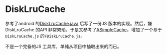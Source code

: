 # DiskLruCache

参考了android 的[DiskLruCache.java](https://android.googlesource.com/platform/libcore/+/android-4.3_r3/luni/src/main/java/libcore/io/DiskLruCache.java) 后写了一份JS 版本的实现。然后，嫌DiskLruCache 的API 非常繁琐，于是又参考了[ASimpleCache](https://github.com/yangfuhai/ASimpleCache)，增加了一个基于`DiskLruCache.js` 的`FDiskLruCache.js`。

不是一个完备的JS 工具库，单纯从项目中抽取出来的而已。